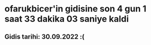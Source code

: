 # ofarukbicer'in gidisine son 4 gun 1 saat 33 dakika 03 saniye kaldi

## Gidis tarihi: 30.09.2022 :(